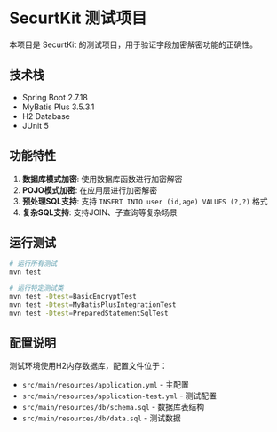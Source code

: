 # SecurtKit 测试项目

本项目是 SecurtKit 的测试项目，用于验证字段加密解密功能的正确性。

## 技术栈

- Spring Boot 2.7.18
- MyBatis Plus 3.5.3.1
- H2 Database
- JUnit 5

## 功能特性

1. **数据库模式加密**: 使用数据库函数进行加密解密
2. **POJO模式加密**: 在应用层进行加密解密
3. **预处理SQL支持**: 支持 `INSERT INTO user (id,age) VALUES (?,?)` 格式
4. **复杂SQL支持**: 支持JOIN、子查询等复杂场景

## 运行测试

```bash
# 运行所有测试
mvn test

# 运行特定测试类
mvn test -Dtest=BasicEncryptTest
mvn test -Dtest=MyBatisPlusIntegrationTest
mvn test -Dtest=PreparedStatementSqlTest
```

## 配置说明

测试环境使用H2内存数据库，配置文件位于：
- `src/main/resources/application.yml` - 主配置
- `src/main/resources/application-test.yml` - 测试配置
- `src/main/resources/db/schema.sql` - 数据库表结构
- `src/main/resources/db/data.sql` - 测试数据 